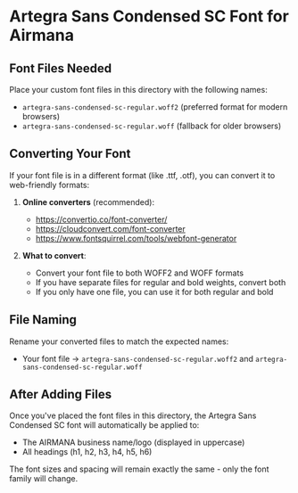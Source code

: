 # Artegra Sans Condensed SC Font for Airmana

## Font Files Needed

Place your custom font files in this directory with the following names:

- `artegra-sans-condensed-sc-regular.woff2` (preferred format for modern browsers)
- `artegra-sans-condensed-sc-regular.woff` (fallback for older browsers)

## Converting Your Font

If your font file is in a different format (like .ttf, .otf), you can convert it to web-friendly formats:

1. **Online converters** (recommended):
   - https://convertio.co/font-converter/
   - https://cloudconvert.com/font-converter
   - https://www.fontsquirrel.com/tools/webfont-generator

2. **What to convert**:
   - Convert your font file to both WOFF2 and WOFF formats
   - If you have separate files for regular and bold weights, convert both
   - If you only have one file, you can use it for both regular and bold

## File Naming

Rename your converted files to match the expected names:
- Your font file → `artegra-sans-condensed-sc-regular.woff2` and `artegra-sans-condensed-sc-regular.woff`

## After Adding Files

Once you've placed the font files in this directory, the Artegra Sans Condensed SC font will automatically be applied to:
- The AIRMANA business name/logo (displayed in uppercase)
- All headings (h1, h2, h3, h4, h5, h6)

The font sizes and spacing will remain exactly the same - only the font family will change.